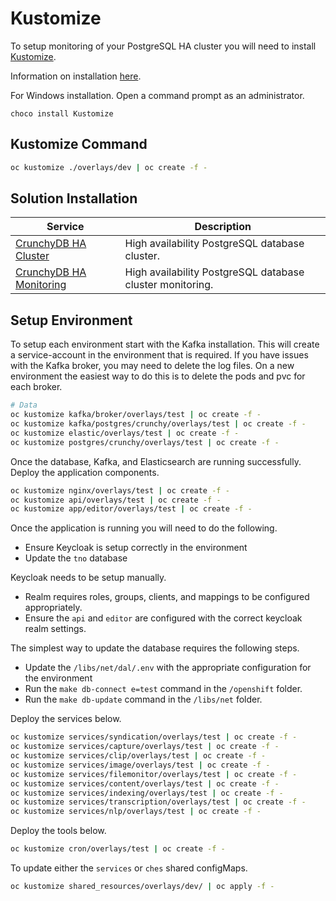 # Kustomize

To setup monitoring of your PostgreSQL HA cluster you will need to install [Kustomize](https://kustomize.io/).

Information on installation [here](https://kubectl.docs.kubernetes.io/installation/kustomize/).

For Windows installation. Open a command prompt as an administrator.

`choco install Kustomize`

## Kustomize Command

```bash
oc kustomize ./overlays/dev | oc create -f -
```

## Solution Installation

| Service                                                 | Description                                               |
| ------------------------------------------------------- | --------------------------------------------------------- |
| [CrunchyDB HA Cluster](./postgres/crunchy/README.md)    | High availability PostgreSQL database cluster.            |
| [CrunchyDB HA Monitoring](./postgres/monitor/README.md) | High availability PostgreSQL database cluster monitoring. |

## Setup Environment

To setup each environment start with the Kafka installation.
This will create a service-account in the environment that is required.
If you have issues with the Kafka broker, you may need to delete the log files.
On a new environment the easiest way to do this is to delete the pods and pvc for each broker.

```bash
# Data
oc kustomize kafka/broker/overlays/test | oc create -f -
oc kustomize kafka/postgres/crunchy/overlays/test | oc create -f -
oc kustomize elastic/overlays/test | oc create -f -
oc kustomize postgres/crunchy/overlays/test | oc create -f -
```

Once the database, Kafka, and Elasticsearch are running successfully.
Deploy the application components.

```bash
oc kustomize nginx/overlays/test | oc create -f -
oc kustomize api/overlays/test | oc create -f -
oc kustomize app/editor/overlays/test | oc create -f -
```

Once the application is running you will need to do the following.

- Ensure Keycloak is setup correctly in the environment
- Update the `tno` database

Keycloak needs to be setup manually.

- Realm requires roles, groups, clients, and mappings to be configured appropriately.
- Ensure the `api` and `editor` are configured with the correct keycloak realm settings.

The simplest way to update the database requires the following steps.

- Update the `/libs/net/dal/.env` with the appropriate configuration for the environment
- Run the `make db-connect e=test` command in the `/openshift` folder.
- Run the `make db-update` command in the `/libs/net` folder.

Deploy the services below.

```bash
oc kustomize services/syndication/overlays/test | oc create -f -
oc kustomize services/capture/overlays/test | oc create -f -
oc kustomize services/clip/overlays/test | oc create -f -
oc kustomize services/image/overlays/test | oc create -f -
oc kustomize services/filemonitor/overlays/test | oc create -f -
oc kustomize services/content/overlays/test | oc create -f -
oc kustomize services/indexing/overlays/test | oc create -f -
oc kustomize services/transcription/overlays/test | oc create -f -
oc kustomize services/nlp/overlays/test | oc create -f -
```

Deploy the tools below.

```bash
oc kustomize cron/overlays/test | oc create -f -
```

To update either the `services` or `ches` shared configMaps.

```bash
oc kustomize shared_resources/overlays/dev/ | oc apply -f -
```
